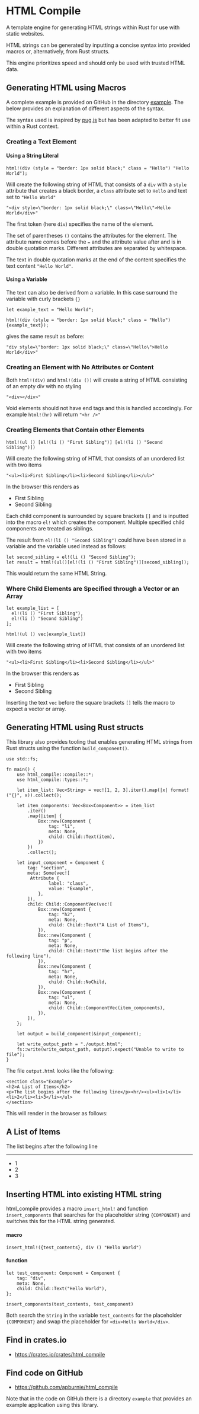 # HTML Compile

A template engine for generating HTML strings within Rust 
for use with static websites. 

HTML strings can be generated by inputting a concise syntax into provided macros or, alternatively, from Rust structs.

This engine prioritizes speed and should only be used with trusted HTML data.

## Generating HTML using Macros

A complete example is provided on GitHub in the directory [example](https://github.com/apburnie/html_compile/tree/main/example). The below provides an explanation of different aspects of the syntax. 

The syntax used is inspired by [pug.js](https://pugjs.org) but has been adapted to better fit use within a Rust context.

### Creating a Text Element
#### Using a String Literal

```
html!(div (style = "border: 1px solid black;" class = "Hello") "Hello World");
```

Will create the following string of HTML that consists of a `div` with a `style` attribute that creates a black border, a `class` attribute set to `Hello` and text set to `"Hello World"`

```
"<div style=\"border: 1px solid black;\" class=\"Hello\">Hello World</div>"
```

The first token (here `div`) specifies the name of the element.

The set of parentheses `()` contains the attributes for the element. The attribute name comes before the `=` and the attribute value after and is in double quotation marks. Different attributes are separated by whitespace.

The text in double quotation marks at the end of the content specifies the text content `"Hello World"`.

#### Using a Variable
The text can also be derived from a variable. In this case surround the variable with curly brackets `{}`

```
let example_text = "Hello World";

html!(div (style = "border: 1px solid black;" class = "Hello") {example_text});
```

gives the same result as before:

```
"div style=\"border: 1px solid black;\" class=\"Hello\">Hello World</div>"
```

### Creating an Element with No Attributes or Content

Both `html!(div)` and `html!(div ())` will create a string of HTML consisting of an empty div with no styling
```
"<div></div>"
```

Void elements should not have end tags and this is handled accordingly. For example `html!(hr)` will return `"<hr />"`

### Creating Elements that Contain other Elements

```
html!(ul () [el!(li () "First Sibling")] [el!(li () "Second Sibling")])
```

Will create the following string of HTML that consists of an unordered list with two items

```
"<ul><li>First Sibling</li><li>Second Sibling</li></ul>"
```

In the browser this renders as

<ul><li>First Sibling</li><li>Second Sibling</li></ul>

Each child component is surrounded by square brackets `[]` and is inputted into the macro `el!` which creates the component. Multiple specified child components are treated as siblings.

The result from `el!(li () "Second Sibling")` could have been stored in a variable and the variable used instead as follows:

```
let second_sibling = el!(li () "Second Sibling");
let result = html!(ul()[el!(li () "First Sibling")][second_sibling]);
```
This would return the same HTML String.
### Where Child Elements are Specified through a Vector or an Array

```
let example_list = [
  el!(li () "First Sibling"),
  el!(li () "Second Sibling")
];

html!(ul () vec[example_list])
```

Will create the following string of HTML that consists of an unordered list with two items

```
"<ul><li>First Sibling</li><li>Second Sibling</li></ul>"
```

In the browser this renders as

<ul><li>First Sibling</li><li>Second Sibling</li></ul>


Inserting the text `vec` before the square brackets `[]` tells the macro to expect a vector or array.


## Generating HTML using Rust structs

This library also provides tooling that enables generating HTML strings from Rust structs using the function `build_component()`.

```
use std::fs;

fn main() {
    use html_compile::compile::*;
    use html_compile::types::*;

    let item_list: Vec<String> = vec![1, 2, 3].iter().map(|x| format!("{}", x)).collect();

    let item_components: Vec<Box<Component>> = item_list
        .iter()
        .map(|item| {
            Box::new(Component {
                tag: "li",
                meta: None,
                child: Child::Text(item),
            })
        })
        .collect();

    let input_component = Component {
        tag: "section",
        meta: Some(vec![
	     Attribute {
                label: "class",
                value: "Example",
            },
        ]),
        child: Child::ComponentVec(vec![
            Box::new(Component {
                tag: "h2",
                meta: None,
                child: Child::Text("A List of Items"),
            }),
            Box::new(Component {
                tag: "p",
                meta: None,
                child: Child::Text("The list begins after the following line"),
            }),
            Box::new(Component {
                tag: "hr",
                meta: None,
                child: Child::NoChild,
            }),
            Box::new(Component {
                tag: "ul",
                meta: None,
                child: Child::ComponentVec(item_components),
            }),
        ]),
    };

    let output = build_component(&input_component);

    let write_output_path = "./output.html";
    fs::write(write_output_path, output).expect("Unable to write to file");
}
```

The file `output.html` looks like the following:

```
<section class="Example">
<h2>A List of Items</h2>
<p>The list begins after the following line</p><hr/><ul><li>1</li><li>2</li><li>3</li></ul>
</section> 
```

This will render in the browser as follows:

<section class="Example">
<h2>A List of Items</h2>
<p>The list begins after the following line</p><hr/><ul><li>1</li><li>2</li><li>3</li></ul>
</section> 

## Inserting HTML into existing HTML string

html_compile provides a macro `insert_html!` and function `insert_components` that searches for the placeholder string `{COMPONENT}` and switches this for the HTML string generated.

#### macro

```
insert_html!({test_contents}, div () "Hello World")
```

#### function

```
let test_component: Component = Component {
    tag: "div",
    meta: None,
    child: Child::Text("Hello World"),
};

insert_components(test_contents, test_component)

```

Both search the `String` in the variable `test_contents` for the placeholder `{COMPONENT}` and swap the placeholder for `<div>Hello World</div>`.

## Find in crates.io
* https://crates.io/crates/html_compile

## Find code on GitHub
* https://github.com/apburnie/html_compile

Note that in the code on GitHub there is a directory `example` that provides an example application using this library.

